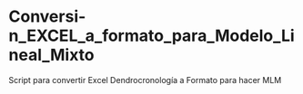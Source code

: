 # Conversi-n_EXCEL_a_formato_para_Modelo_Lineal_Mixto
Script para convertir Excel Dendrocronología a Formato para hacer MLM
